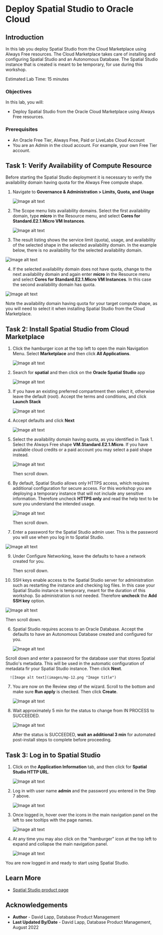 # Deploy Spatial Studio to Oracle Cloud

## Introduction

In this lab you deploy Spatial Studio from the Cloud Marketplace using Always Free resources. The Cloud Marketplace takes care of installing and configuring Spatial Studio and an Autonomous Database. The Spatial Studio instance that is created is meant to be temporary, for use during this workshop. 

Estimated Lab Time: 15 minutes

### Objectives

In this lab, you will:
* Deploy Spatial Studio from the Oracle Cloud Marketplace using Always Free resources.

### Prerequisites

* An Oracle Free Tier, Always Free, Paid or LiveLabs Cloud Account
* You are an Admin in the cloud account. For example, your own Free Tier account.

<!-- *This is the "fold" - below items are collapsed by default* -->

## Task 1: Verify Availability of Compute Resource

Before starting the Spatial Studio deployment it is necessary to verify the availability domain having quota for the Always Free compute shape. 

1. Navigate to **Governance & Administration > Limits, Quota, and Usage**

   ![Image alt text](images/quota-01.png "Image title")

2. The Scope menu lists availability domains. Select the first availability domain, type **micro** in the Resource menu, and select **Cores for Standard.E2.1.Micro VM Instances**. 

   ![Image alt text](images/quota-02.png "Image title")

3. The result listing shows the service limit (quota), usage, and availability of the selected shape in the selected availability domain. In the example below, there is no availability for the selected availability domain.

  ![Image alt text](images/quota-03.png "Image title")

4. If the selected availability domain does not have quota, change to the next availability domain and again enter **micro** in the Resource menu and select **Cores for Standard.E2.1.Micro VM Instances**. In this case the second availability domain has quota.

 ![Image alt text](images/quota-04.png "Image title")

 Note the availability domain having quota for your target compute shape, as you will need to select it when installing Spatial Studio from the Cloud Marketplace. 


## Task 2: Install Spatial Studio from Cloud Marketplace

1. Click the hamburger icon at the top left to open the main Navigation Menu. Select **Marketplace** and then click **All Applications**.

   ![Image alt text](images/mp-01.png "Image title")

2. Search for **spatial** and then click on the **Oracle Spatial Studio** app

   ![Image alt text](images/mp-02.png "Image title")
 
4. If you have an existing preferred compartment then select it, otherwise leave the default (root). Accept the terms and conditions, and click **Launch Stack**

   ![Image alt text](images/mp-04.png "Image title")


5. Accept defaults and click **Next**

   ![Image alt text](images/mp-05.png "Image title")

6. Select the availability domain having quota, as you identified in Task 1.  Select the Always Free shape **VM.Standard.E2.1.Micro**.  If you have available cloud credits or a paid account you may select a paid shape instead.

   ![Image alt text](images/mp-06.png "Image title")

    Then scroll down.


7. By default, Spatial Studio allows only HTTPS access, which requires additional configuration for secure access. For this workshop you are deploying a temporary instance that will not include any sensitive information. Therefore uncheck **HTTPS only** and read the help text to be sure you understand the intended usage. 
  
   ![Image alt text](images/mp-07.png "Image title")

    Then scroll down.

8.  Enter a password for the Spatial Studio admin user. This is the password you will use when you log in to Spatial Studio.    

   ![Image alt text](images/mp-07a.png "Image title")


9.  Under Configure Networking, leave the defaults to have a network created for you.  

    Then scroll down.

10. SSH keys enable access to the Spatial Studio server for administration such as restarting the instance and checking log files. In this case your Spatial Studio instance is temporary, meant for the duration of this workshop. So administration is not needed. Therefore **uncheck** the **Add SSH key** option. 

   ![Image alt text](images/mp-09.png "Image title")

  Then scroll down.

6. Spatial Studio requires access to an Oracle Database. Accept the defaults to have an Autonomous Database created and configured for you.

     ![Image alt text](images/mp-11.png "Image title")

  Scroll down and enter a password for the database user that stores Spatial Studio's metadata. This will be used in the automatic configuration of metadata fir your Spatial Studio instance. Then click **Next**.

      ![Image alt text](images/mp-12.png "Image title")

7. You are now on the Review step of the wizard. Scroll to the bottom and make sure **Run apply** is checked. Then click **Create**.

     ![Image alt text](images/mp-13.png "Image title")

8. Wait approximately 5 min for the status to change from IN PROCESS to SUCCEEDED. 
   
     ![Image alt text](images/mp-14.png "Image title")

   After the status is SUCCEEDED, **wait an additional 3 min** for automated post-install steps to complete before proceeding. 
   
## Task 3: Log in to Spatial Studio

1. Click on the **Application Information** tab, and then click for **Spatial Studio HTTP URL**.

   ![Image alt text](images/mp-15.png "Image title")


2. Log in with user name **admin** and the password you entered in the Step 7 above.

   ![Image alt text](images/mp-17.png "Image title")

4. Once logged in, hover over the icons in the main navigation panel on the left to see tooltips with the page names.

   ![Image alt text](images/mp-19.png "Image title")

5. At any time you may also click on the "hamburger" icon at the top left to expand and collapse the main navigation panel. 

   ![Image alt text](images/mp-20.png "Image title")   

You are now logged in and ready to start using Spatial Studio.

## Learn More
* [Spatial Studio product page](https://oracle.com/goto/spatial)

## Acknowledgements
* **Author** - David Lapp, Database Product Management
* **Last Updated By/Date** - David Lapp, Database Product Management, August 2022

